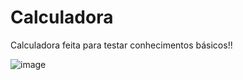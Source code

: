 # Calculadora
Calculadora feita para testar conhecimentos básicos!! 

![image](https://user-images.githubusercontent.com/73077420/180568487-0806a25b-2af4-4c67-9e0d-03403420f64f.png)
